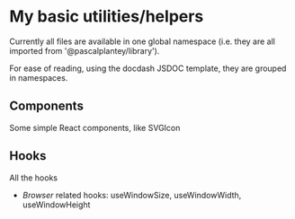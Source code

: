 # My basic utilities/helpers

Currently all files are available in one global namespace (i.e. they are all imported from '@pascalplantey/library').

For ease of reading, using the docdash JSDOC template, they are grouped in namespaces.

## Components

Some simple React components, like SVGIcon

## Hooks

All the hooks

* *Browser* related hooks: useWindowSize, useWindowWidth, useWindowHeight